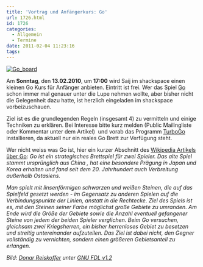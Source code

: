 ```yaml
---
title: 'Vortrag und Anfängerkurs: Go'
url: 1726.html
id: 1726
categories:
  - Allgemein
  - Termine
date: 2011-02-04 11:23:16
tags:
---
```


[![](https://blog.shackspace.de/wp-content/uploads/2011/02/Go_board-300x158.jpg "Go_board")](https://secure.wikimedia.org/wikipedia/de/w/index.php?title=Datei:Go_board.jpg&amp;filetimestamp=20050602100414 "Datei:Go_board.jpg&amp;filetimestamp=20050602100414")

Am **Sonntag**, den **13.02.2010**, um **17:00** wird Saij im shackspace einen kleinen Go Kurs für Anfänger anbieten. Eintritt ist frei.
Wer das Spiel [Go](https://secure.wikimedia.org/wikipedia/de/wiki/Go_%28Spiel%29) schon immer mal genauer unter die Lupe nehmen wollte, aber bisher nicht die Gelegenheit dazu hatte, ist herzlich eingeladen im shackspace vorbeizuschauen.

Ziel ist es die grundlegenden Regeln (insgesamt 4) zu vermitteln und einige Techniken zu erklären.
Bei Interesse bitte kurz melden (Public Mailingliste oder Kommentar unter dem Artikel)  und vorab das Programm [TurboGo](http://dgob.de/down/files/turbogo5.zip) installieren, da aktuell nur ein reales Go Brett zur Verfügung steht.

Wer nicht weiss was Go ist, hier ein kurzer Abschnitt des [Wikipedia Artikels über Go](https://secure.wikimedia.org/wikipedia/de/wiki/Go_%28Spiel%29):
_Go  ist ein strategisches Brettspiel für zwei Spieler. Das alte Spiel stammt ursprünglich aus China , hat eine besondere Prägung in Japan und Korea erhalten und fand seit dem 20\. Jahrhundert auch Verbreitung außerhalb Ostasiens._

_Man spielt mit linsenförmigen schwarzen und weißen Steinen, die auf das Spielfeld gesetzt werden - im Gegensatz zu anderen Spielen auf die Verbindungspunkte der Linien, anstatt in die Rechtecke. Ziel des Spiels ist es, mit den Steinen seiner Farbe möglichst große Gebiete zu umranden. Am Ende wird die Größe der Gebiete sowie die Anzahl eventuell gefangener Steine von jedem der beiden Spieler verglichen. Beim Go versuchen, gleichsam zwei Kriegsherren, ein bisher herrenloses Gebiet zu besetzen und streitig untereinander aufzuteilen. Das Ziel ist dabei nicht, den Gegner vollständig zu vernichten, sondern einen größeren Gebietsanteil zu erlangen._

_Bild: [Donar Reiskoffer](https://secure.wikimedia.org/wikipedia/commons/wiki/User:Donarreiskoffer) unter [GNU FDL v1.2](https://secure.wikimedia.org/wikipedia/commons/wiki/Commons:GNU_Free_Documentation_License_1.2)_
